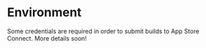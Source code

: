 # Environment

Some credentials are required in order to submit builds to App Store Connect. More details soon!

